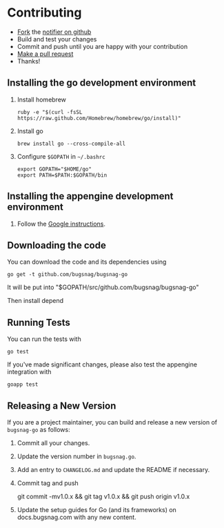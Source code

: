 Contributing
============

-   [Fork](https://help.github.com/articles/fork-a-repo) the [notifier on github](https://github.com/bugsnag/bugsnag-go)
-   Build and test your changes
-   Commit and push until you are happy with your contribution
-   [Make a pull request](https://help.github.com/articles/using-pull-requests)
-   Thanks!


Installing the go development environment
-------------------------------------

1.  Install homebrew

    ```
    ruby -e "$(curl -fsSL https://raw.github.com/Homebrew/homebrew/go/install)"
    ```

1. Install go

    ```
    brew install go --cross-compile-all
    ```

1. Configure `$GOPATH` in `~/.bashrc`

    ```
    export GOPATH="$HOME/go"
    export PATH=$PATH:$GOPATH/bin
    ```

Installing the appengine development environment
------------------------------------------------

1. Follow the [Google instructions](https://cloud.google.com/appengine/downloads).

Downloading the code
--------------------

You can download the code and its dependencies using

```
go get -t github.com/bugsnag/bugsnag-go
```

It will be put into "$GOPATH/src/github.com/bugsnag/bugsnag-go"

Then install depend


Running Tests
-------------

You can run the tests with

```shell
go test
```

If you've made significant changes, please also test the appengine integration with

```shell
goapp test
```

Releasing a New Version
-----------------------

If you are a project maintainer, you can build and release a new version of
`bugsnag-go` as follows:

1. Commit all your changes.
2. Update the version number in `bugsnag.go`.
3. Add an entry to `CHANGELOG.md` and update the README if necessary.
4. Commit tag and push

    git commit -mv1.0.x && git tag v1.0.x && git push origin v1.0.x

5. Update the setup guides for Go (and its frameworks) on docs.bugsnag.com with
   any new content.
